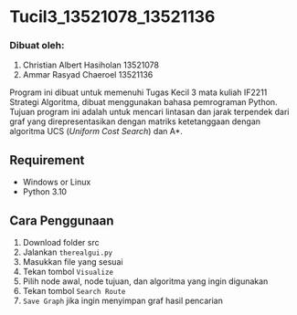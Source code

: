 # Tucil3_13521078_13521136
### Dibuat oleh:
1. Christian Albert Hasiholan 13521078
2. Ammar Rasyad Chaeroel 13521136

Program ini dibuat untuk memenuhi Tugas Kecil 3 mata kuliah IF2211 Strategi Algoritma, dibuat menggunakan bahasa pemrograman Python. Tujuan program ini adalah untuk mencari lintasan dan jarak terpendek dari graf yang direpresentasikan dengan matriks ketetanggaan dengan algoritma UCS (_Uniform Cost Search_) dan A*.

Requirement
-----
- Windows or Linux
- Python 3.10

Cara Penggunaan
-----
1. Download folder src
2. Jalankan `therealgui.py`
3. Masukkan file yang sesuai
4. Tekan tombol `Visualize`
5. Pilih node awal, node tujuan, dan algoritma yang ingin digunakan
6. Tekan tombol `Search Route`
7. `Save Graph` jika ingin menyimpan graf hasil pencarian
